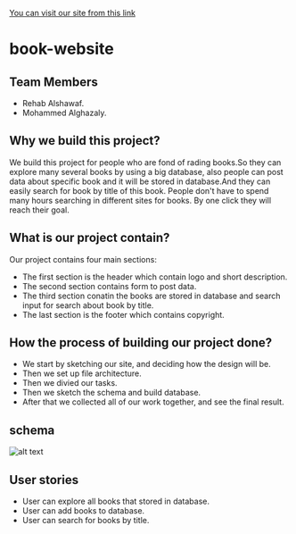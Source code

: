 [You can visit our site from this link](https://g8-book-website.herokuapp.com/)

# book-website

## Team Members

* Rehab Alshawaf.
* Mohammed Alghazaly.

## Why we build this project?

We build this project for people who are fond of rading books.So they can explore many several books by using a big database, also people can post data about specific book and it will be stored in database.And they can easily search for book by title of this book. People don't have to spend many hours searching in different sites for books. By one click they will reach their goal.

## What is our project contain?

Our project contains four main sections:
* The first section is the header which contain logo and short description.
* The second section contains form to post data.
* The third section conatin the books are stored in database and search input for search about book by title.
* The last section is the footer which contains copyright.

## How the process of building our project done?

* We start by sketching our site, and deciding how the design will be.
* Then we set up file architecture.
* Then we divied our tasks.
* Then we sketch the schema and build database.
* After that we collected all of our work together, and see the final result.

## schema

 ![alt text](https://f.top4top.io/p_1520ugi7t1.png "schema") 

## User stories

* User can explore all books that stored in database.
* User can add books to database.
* User can search for books by title.
